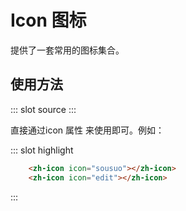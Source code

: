 # Icon 图标

提供了一套常用的图标集合。

## 使用方法

<demo-block>
::: slot source
<icon-test1></icon-test1>
:::

直接通过icon 属性 来使用即可。例如：

::: slot highlight
```html
    <zh-icon icon="sousuo"></zh-icon>
    <zh-icon icon="edit"></zh-icon>
```
:::
</demo-block>